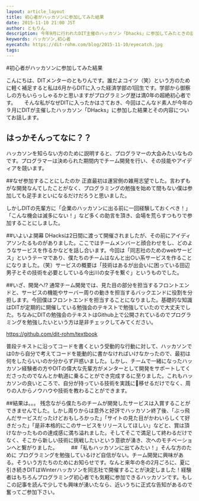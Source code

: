 ```yaml
---
layout: article_layout
title: 初心者がハッカソンに参加してみた結果
date: 2015-11-10 21:00 JST
author: ともりん
description: 今年9月に行われたDIT主催のハッカソン「Dhacks」に参加してみたときの話です。
keywords: ハッカソン,初心者
eyecatch: https://dit-rohm.com/blog/2015-11-10/eyecatch.jpg
tags:
---
```


#初心者がハッカソンに参加してみた結果

こんにちは、DITメンターのともりんです。誰だよコイツ（笑）という方のために軽く補足すると私は6月からDITに入った経済学部の1回生です。学部から御察しの方もいらっしゃるかと思いますがプログラミング歴は満0年の超絶初心者です。
　
そんな私がなぜDITに入ったかはさておき、今回はこんなド素人が今年の９月にDITが主催したハッカソン「DHacks」に参加した結果とその内容についてお話します。

## はっかそんってなに？？

ハッカソンを知らない方のために説明すると、プログラマーの大会みたいなものです。プログラマーは決められた期間内でチーム開発を行い、その技能やアイディアを競います。

##なぜ参加することにしたのか
正直最初は運営側の雑用志望でした。言わずもがな開発なんてしたことがなく、プログラミングの勉強を始めて間もない僕は参加しても足手まといになるだけだろうと思いました。

しかしDITの先輩方に「企業のハッカソンに出る前に一回経験しておくべき！」「こんな機会は滅多にない！」など多くの助言を頂き、会場を荒らすつもりで参加することにしました。

##いよいよ開幕
DHacksは2日間に渡って開催されましたが、その前にアイディアソンたるものがありました。ここではチームメンバーと顔合わせをし、どのようなサービスを作るかなどを話し合います。今回は「同志社のためのwebサービス」というテーマであり、僕たちのチームはなんと出○い系サービスを作ることになりました。（笑）サービスの概要は「技術はあるが出会いに困っている田辺男子とその技術を必要としている今出川の女子を繋ぐ」というものでした。

##いざ、開発へ!?
通常チーム開発では、見た目の部分を担当するフロントエンドと、サービスの機能やサーバー周りの動きを担当するバックエンドに役割を分担します。今回僕はフロントエンドを担当することになりました。基礎的な知識はDITが定期的に開催している勉強会のテキストで勉強していたので大丈夫でした。ちなみにDITの勉強会のテキストはGithub上で公開されているのでプログラミングを勉強したいという方は是非チェックしてみてください。

https://github.com/dit-rohm/textbook

普段テキストに沿ってコードを書くという受動的な行動に対して、ハッカソンでは0から自分で考えてコードを能動的に書かなければいけなかったので、最初は何をしたらいいのか分からず戸惑いました。しかし、チームで一緒になったハッカソン経験者の方やDITの偉大な先輩方がメンターとして開発をサポートしてくださったのでなんとか軌道に乗ることができ完成するに至りました。これもハッカソンの良いところで、自分が持っている技術を実践に移せるだけでなく、周りの人からノウハウや技術を教わることができます。

##結果は。。。
残念ながら僕たちのチームが開発したサービスは入賞することができませんでした。しかし周りからは意外と好評でハッカソン終了後、「ぶっ飛んだサービスだったけどおもしろかった」「サイトの見た目がかわいらしくて好きだった」「是非本格的にこのサービスをリリースしてほしい」などと、賞は頂けなかったものの達成感に満ち溢れました。そしてそこで満足して終わるだけでなく、そこから新しい技術に挑戦したいという意欲が湧き、次へのモチベーションへと繋がりました。
　　
##「私もハッカソンに出てみたい！」そんな方のために
プログラミングを勉強しているけど自信がない。チーム開発に興味がある。そういう方たちのためにお知らせです。なんと来年の冬の2月ごろに、夏に引き続きDITはWinterハッカソンを同志社で開催することが決定しました！経験者はもちろんプログラミング初心者でも気軽に参加できるハッカソンです。もしこの記事を読んで少しでも興味が湧いたなら、近いうちに正式な告知があるので奮ってご参加下さい。